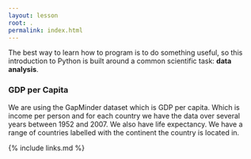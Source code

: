 ```yaml
---
layout: lesson
root: .
permalink: index.html
---
```


The best way to learn how to program is to do something useful,
so this introduction to Python is built around a common scientific task:
**data analysis**.

### GDP per Capita
We are using the GapMinder dataset which is GDP per capita. Which is income per person and for each country we have the data over several years between 1952 and 2007. We also have life expectancy. We have a range of countries labelled with the continent the country is located in.

{% include links.md %}
